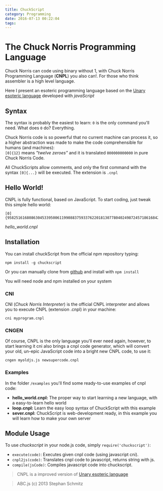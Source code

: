 ```yaml
---
title: ChuckScript
category: Programming
date: 2016-07-13 00:22:04
tags:
---
```

# The Chuck Norris Programming Language

Chuck Norris can code using binary without 1, with Chuck Norris Programming Language (**CNPL**) you also can!. For those who think assembler is a high level language.

Here I present an esoteric programming language based on the [Unary esoteric language](https://esolangs.org/wiki/Unary) developed with _javaScript_

## Syntax
The syntax is probably the easiest to learn: `0` is the only command you'll need. What does `0` do? Everything.

Chuck Norris code is so powerful that no current machine can process it, so a higher abstraction was made to make the code comprehensible for humans (and machines):    
`[0]{12}` means _"twelve zeroes"_ and it is translated `000000000000` in pure Chuck Norris Code.

All ChuckScripts allow comments, and only the first command with the syntax `[0]{...}` will be executed. The extension is `.cnpl`

## Hello World!
CNPL is fully functional, based on JavaScript. To start coding, just tweak this simple hello world:
```
[0]{9582516168086304533950061199088375933762201813077804024987245718616842}
```
*hello_world.cnpl*

## Installation
You can install chuckScript from the official npm repository typing:    
```
npm install -g chuckscript
```
Or you can manually clone from [github](https://github.com/demiurgosoft/chuckscript) and install with `npm install`


You will need node and npm installed on your system


### CNI
CNI (_Chuck Norris Interpreter_) is the official CNPL interpreter and allows you to execute CNPL (extension .cnpl) in your machine:

```
cni myprogram.cnpl
```

### CNGEN
Of course, CNPL is the only language you'll ever need again, however, to start learning it cni also brings a cnpl code generator, which will convert your old, un-epic JavaScript code into a bright new CNPL code, to use it:
```
cngen myoldjs.js newsupercode.cnpl
```

### Examples
In the folder `/examples` you'll find some ready-to-use examples of cnpl code:

* **hello_world.cnpl:** The proper way to start learning a new language, with a easy-to-learn hello world
* **loop.cnpl:** Learn the easy loop syntax of ChuckScript with this example
* **sever.cnpl:** ChuckScript is web-development ready, in this example you will learn how to make your own server

## Module Usage
To use _chuckscript_ in your node.js code, simply `require('chuckscript')`:

* `execute(code)`: Executes given cnpl code (using javascript cni).
* `cnpl2js(code)`: Translates cnpl code to javascript, returns string with js.
* `compile(jsCode)`: Compiles javascript code into chuckscript.


> CNPL is a improved version of [Unary esoteric language](https://esolangs.org/wiki/Unary)

> ABC.js (c) 2013 Stephan Schmitz
